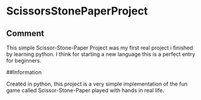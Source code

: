 # ScissorsStonePaperProject
## Comment

This simple Scissor-Stone-Paper Project was my first real project i finished by learning python. I think for starting a new language this is a perfect entry for beginners.

##Information

Created in python, this project is a very simple implementation of the fun game called Scissor-Stone-Paper played with hands in real life.


